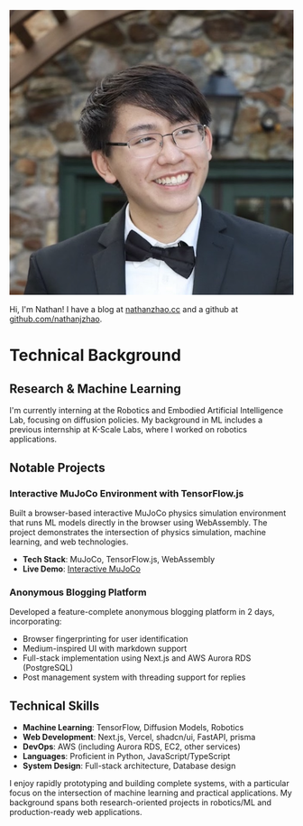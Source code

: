 ![Me](./assets/me.png)

Hi, I'm Nathan! I have a blog at [nathanzhao.cc](https://nathanzhao.cc) and a github at [github.com/nathanjzhao](https://github.com/nathanjzhao).

# Technical Background

## Research & Machine Learning
I'm currently interning at the Robotics and Embodied Artificial Intelligence Lab, focusing on diffusion policies. My background in ML includes a previous internship at K-Scale Labs, where I worked on robotics applications.

## Notable Projects

### Interactive MuJoCo Environment with TensorFlow.js
Built a browser-based interactive MuJoCo physics simulation environment that runs ML models directly in the browser using WebAssembly. The project demonstrates the intersection of physics simulation, machine learning, and web technologies.
- **Tech Stack**: MuJoCo, TensorFlow.js, WebAssembly
- **Live Demo**: [Interactive MuJoCo](https://nathanzhao.cc/interactive-mujoco/)

### Anonymous Blogging Platform
Developed a feature-complete anonymous blogging platform in 2 days, incorporating:
- Browser fingerprinting for user identification
- Medium-inspired UI with markdown support
- Full-stack implementation using Next.js and AWS Aurora RDS (PostgreSQL)
- Post management system with threading support for replies

## Technical Skills
- **Machine Learning**: TensorFlow, Diffusion Models, Robotics
- **Web Development**: Next.js, Vercel, shadcn/ui, FastAPI, prisma
- **DevOps**: AWS (including Aurora RDS, EC2, other services)
- **Languages**: Proficient in Python, JavaScript/TypeScript
- **System Design**: Full-stack architecture, Database design

I enjoy rapidly prototyping and building complete systems, with a particular focus on the intersection of machine learning and practical applications. My background spans both research-oriented projects in robotics/ML and production-ready web applications.
